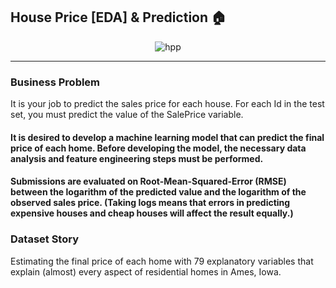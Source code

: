 ## House Price [EDA] & Prediction 🏠

<p align="center">
  <img src="https://nycdsa-blog-files.s3.us-east-2.amazonaws.com/2021/03/chaitali-majumder/house-price-497112-KhCJQICS.jpg" alt="hpp"/>
</p>

---

### Business Problem

It is your job to predict the sales price for each house. For each Id in the test set, you must predict the value of the SalePrice variable. 

#### It is desired to develop a machine learning model that can predict the final price of each home. Before developing the model, the necessary data analysis and feature engineering steps must be performed. 
#### Submissions are evaluated on Root-Mean-Squared-Error (RMSE) between the logarithm of the predicted value and the logarithm of the observed sales price. (Taking logs means that errors in predicting expensive houses and cheap houses will affect the result equally.)

### Dataset Story

Estimating the final price of each home with 79 explanatory variables that explain (almost) every aspect of residential homes in Ames, Iowa.
